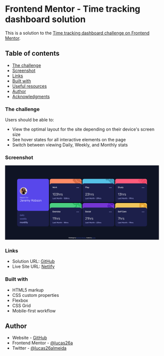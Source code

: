 # Frontend Mentor - Time tracking dashboard solution

This is a solution to the [Time tracking dashboard challenge on Frontend Mentor](https://www.frontendmentor.io/challenges/time-tracking-dashboard-UIQ7167Jw). 

## Table of contents

  - [The challenge](#the-challenge)
  - [Screenshot](#screenshot)
  - [Links](#links)
  - [Built with](#built-with)
  - [Useful resources](#useful-resources)
- [Author](#author)
- [Acknowledgments](#acknowledgments)


### The challenge

Users should be able to:

- View the optimal layout for the site depending on their device's screen size
- See hover states for all interactive elements on the page
- Switch between viewing Daily, Weekly, and Monthly stats

### Screenshot

![](./screenshot.jpg)


### Links

- Solution URL: [GitHub](https://github.com/lucas26a/time-tracking-dashboard/)
- Live Site URL: [Netlify](https://bad-timetrackingdashboard.netlify.app/)

### Built with

- HTML5 markup
- CSS custom properties
- Flexbox
- CSS Grid
- Mobile-first workflow

<!-- ### Useful resources

- [](https://www.example.com) - This helped me for XYZ reason. I really liked this pattern and will use it going forward.
- [Example resource 2](https://www.example.com) - This is an amazing article which helped me finally understand XYZ. I'd recommend it to anyone still learning this concept. -->

## Author

- Website - [GitHub](https://github.com/lucas26a)
- Frontend Mentor - [@lucas26a](https://www.frontendmentor.io/profile/lucas26a)
- Twitter - [@lucas26almeida](https://www.twitter.com/lucas26almeida)



